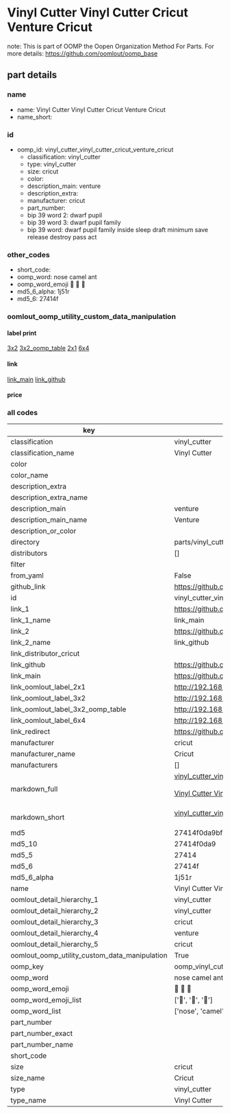 # Vinyl Cutter Vinyl Cutter Cricut Venture Cricut  

note: This is part of OOMP the Oopen Organization Method For Parts. For more details: https://github.com/oomlout/oomp_base

##  part details
  







### name
* name: Vinyl Cutter Vinyl Cutter Cricut Venture Cricut
* name_short: 
### id
* oomp_id: vinyl_cutter_vinyl_cutter_cricut_venture_cricut
  * classification: vinyl_cutter
  * type: vinyl_cutter
  * size: cricut
  * color: 
  * description_main: venture
  * description_extra: 
  * manufacturer: cricut
  * part_number: 
  * bip 39 word 2: dwarf pupil
  * bip 39 word 3: dwarf pupil family
  * bip 39 word: dwarf pupil family inside sleep draft minimum save release destroy pass act

### other_codes
* short_code: 
* oomp_word: nose camel ant
* oomp_word_emoji :nose: :camel: :ant:
* md5_6_alpha: 1j51r
* md5_6: 27414f






### oomlout_oomp_utility_custom_data_manipulation
#### label print
[3x2](http://192.168.1.245:1112/?label=oomp%201j51r)
[3x2_oomp_table](http://192.168.1.108:1112/?label=oomp%201j51r)
[2x1](http://192.168.1.242:1112/?label=oomp%201j51r)
[6x4](http://192.168.1.55:1112/?label=oomp%201j51r)    

#### link

[link_main](https://github.com/oomlout/oomlout_oomp_version_1_messy/tree/main/parts/vinyl_cutter_vinyl_cutter_cricut_venture_cricut) [link_github](https://github.com/oomlout/oomlout_oomp_version_1_messy/tree/main/parts/vinyl_cutter_vinyl_cutter_cricut_venture_cricut)                             

#### price







### all codes 
| key | value |  
| --- | --- |  
| classification | vinyl_cutter |  
| classification_name | Vinyl Cutter |  
| color |  |  
| color_name |  |  
| description_extra |  |  
| description_extra_name |  |  
| description_main | venture |  
| description_main_name | Venture |  
| description_or_color |   |  
| directory | parts/vinyl_cutter_vinyl_cutter_cricut_venture_cricut |  
| distributors | [] |  
| filter |  |  
| from_yaml | False |  
| github_link | https://github.com/oomlout/oomlout_oomp_part_src/tree/main/parts/vinyl_cutter_vinyl_cutter_cricut_venture_cricut |  
| id | vinyl_cutter_vinyl_cutter_cricut_venture_cricut |  
| link_1 | https://github.com/oomlout/oomlout_oomp_version_1_messy/tree/main/parts/vinyl_cutter_vinyl_cutter_cricut_venture_cricut |  
| link_1_name | link_main |  
| link_2 | https://github.com/oomlout/oomlout_oomp_version_1_messy/tree/main/parts/vinyl_cutter_vinyl_cutter_cricut_venture_cricut |  
| link_2_name | link_github |  
| link_distributor_cricut |  |  
| link_github | https://github.com/oomlout/oomlout_oomp_version_1_messy/tree/main/parts/vinyl_cutter_vinyl_cutter_cricut_venture_cricut |  
| link_main | https://github.com/oomlout/oomlout_oomp_version_1_messy/tree/main/parts/vinyl_cutter_vinyl_cutter_cricut_venture_cricut |  
| link_oomlout_label_2x1 | http://192.168.1.242:1112/?label=oomp%201j51r |  
| link_oomlout_label_3x2 | http://192.168.1.245:1112/?label=oomp%201j51r |  
| link_oomlout_label_3x2_oomp_table | http://192.168.1.108:1112/?label=oomp%201j51r |  
| link_oomlout_label_6x4 | http://192.168.1.55:1112/?label=oomp%201j51r |  
| link_redirect | https://github.com/oomlout/oomlout_oomp_version_1_messy/tree/main/parts/vinyl_cutter_vinyl_cutter_cricut_venture_cricut |  
| manufacturer | cricut |  
| manufacturer_name | Cricut |  
| manufacturers | [] |  
| markdown_full | [vinyl_cutter_vinyl_cutter_cricut_venture_cricut](none)<br>[](none)<br>[Vinyl Cutter Vinyl Cutter Cricut Venture Cricut](none)<br><br> |  
| markdown_short | [vinyl_cutter_vinyl_cutter_cricut_venture_cricut](none)<br><br> |  
| md5 | 27414f0da9bfd1a107e59752a52b7a25 |  
| md5_10 | 27414f0da9 |  
| md5_5 | 27414 |  
| md5_6 | 27414f |  
| md5_6_alpha | 1j51r |  
| name | Vinyl Cutter Vinyl Cutter Cricut Venture Cricut |  
| oomlout_detail_hierarchy_1 | vinyl_cutter |  
| oomlout_detail_hierarchy_2 | vinyl_cutter |  
| oomlout_detail_hierarchy_3 | cricut |  
| oomlout_detail_hierarchy_4 | venture |  
| oomlout_detail_hierarchy_5 | cricut |  
| oomlout_oomp_utility_custom_data_manipulation | True |  
| oomp_key | oomp_vinyl_cutter_vinyl_cutter_cricut_venture_cricut |  
| oomp_word | nose camel ant |  
| oomp_word_emoji | :nose: :camel: :ant: |  
| oomp_word_emoji_list | [':nose:', ':camel:', ':ant:'] |  
| oomp_word_list | ['nose', 'camel', 'ant'] |  
| part_number |  |  
| part_number_exact |  |  
| part_number_name |  |  
| short_code |  |  
| size | cricut |  
| size_name | Cricut |  
| type | vinyl_cutter |  
| type_name | Vinyl Cutter |  
